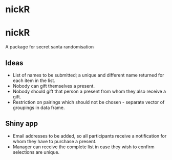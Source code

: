 nickR
================

# nickR

A package for secret santa randomisation

## Ideas

  - List of names to be submitted; a unique and different name returned
    for each item in the list.
  - Nobody can gift themselves a present.
  - Nobody should gift that person a present from whom they also receive a gift.
  - Restriction on pairings which should not be chosen - separate vector
    of groupings in data frame.

## Shiny app

  - Email addresses to be added, so all participants receive a
    notification for whom they have to purchase a present.
  - Manager can receive the complete list in case they wish to confirm
    selections are unique.
